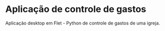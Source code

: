 # Aplicação de controle de gastos
Aplicação desktop em Flet - Python de controle de gastos de uma igreja.
